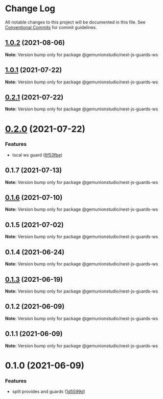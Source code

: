 # Change Log

All notable changes to this project will be documented in this file.
See [Conventional Commits](https://conventionalcommits.org) for commit guidelines.

## [1.0.2](https://github.com/gemunionstudio/common-packages/compare/@gemunionstudio/nest-js-guards-ws@1.0.1...@gemunionstudio/nest-js-guards-ws@1.0.2) (2021-08-06)

**Note:** Version bump only for package @gemunionstudio/nest-js-guards-ws





## [1.0.1](https://github.com/gemunionstudio/common-packages/compare/@gemunionstudio/nest-js-guards-ws@0.2.1...@gemunionstudio/nest-js-guards-ws@1.0.1) (2021-07-22)

**Note:** Version bump only for package @gemunionstudio/nest-js-guards-ws





## [0.2.1](https://github.com/gemunionstudio/common-packages/compare/@gemunionstudio/nest-js-guards-ws@0.2.0...@gemunionstudio/nest-js-guards-ws@0.2.1) (2021-07-22)

**Note:** Version bump only for package @gemunionstudio/nest-js-guards-ws





# [0.2.0](https://github.com/gemunionstudio/common-packages/compare/@gemunionstudio/nest-js-guards-ws@0.1.7...@gemunionstudio/nest-js-guards-ws@0.2.0) (2021-07-22)


### Features

* local ws guard ([6f53fbe](https://github.com/gemunionstudio/common-packages/commit/6f53fbecc5c636651a1c13f28a432342c4f13e0d))





## 0.1.7 (2021-07-13)

**Note:** Version bump only for package @gemunionstudio/nest-js-guards-ws





## [0.1.6](https://github.com/gemunionstudio/common-packages/compare/@gemunionstudio/nest-js-guards-ws@0.1.5...@gemunionstudio/nest-js-guards-ws@0.1.6) (2021-07-10)

**Note:** Version bump only for package @gemunionstudio/nest-js-guards-ws





## 0.1.5 (2021-07-02)

**Note:** Version bump only for package @gemunionstudio/nest-js-guards-ws





## 0.1.4 (2021-06-24)

**Note:** Version bump only for package @gemunionstudio/nest-js-guards-ws





## [0.1.3](https://github.com/gemunionstudio/common-packages/compare/@gemunionstudio/nest-js-guards-ws@0.1.2...@gemunionstudio/nest-js-guards-ws@0.1.3) (2021-06-19)

**Note:** Version bump only for package @gemunionstudio/nest-js-guards-ws





## 0.1.2 (2021-06-09)

**Note:** Version bump only for package @gemunionstudio/nest-js-guards-ws





## 0.1.1 (2021-06-09)

**Note:** Version bump only for package @gemunionstudio/nest-js-guards-ws





# 0.1.0 (2021-06-09)


### Features

* split provides and guards ([1d5599d](https://github.com/gemunionstudio/common-packages/commit/1d5599dfd2239256b6169db381f03de2931d1256))
